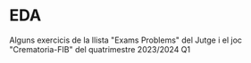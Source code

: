 # EDA
Alguns exercicis de la llista "Exams Problems" del Jutge i el joc "Crematoria-FIB" del quatrimestre 2023/2024 Q1
